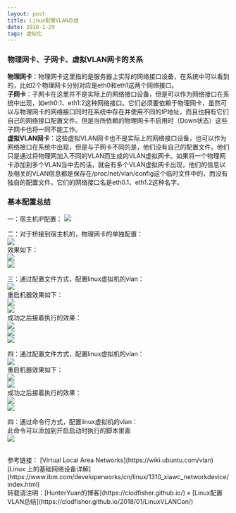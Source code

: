 ```yaml
---
layout: post
title: Linux配置VLAN总结
date: 2018-1-29 
tags: 虚拟化    
---
```


### 物理网卡、子网卡、虚拟VLAN网卡的关系    

  **物理网卡**：物理网卡这里指的是服务器上实际的网络接口设备，在系统中可以看到的，比如2个物理网卡分别对应是eth0和eth1这两个网络接口。    
  **子网卡**：子网卡在这里并不是实际上的网络接口设备，但是可以作为网络接口在系统中出现，如eth0:1、eth1:2这种网络接口。它们必须要依赖于物理网卡，虽然可以与物理网卡的网络接口同时在系统中存在并使用不同的IP地址，而且也拥有它们自己的网络接口配置文件。但是当所依赖的物理网卡不启用时（Down状态）这些子网卡也将一同不能工作。    
  **虚拟VLAN网卡**：这些虚拟VLAN网卡也不是实际上的网络接口设备，也可以作为网络接口在系统中出现，但是与子网卡不同的是，他们没有自己的配置文件。他们只是通过将物理网加入不同的VLAN而生成的VLAN虚拟网卡。如果将一个物理网卡添加到多个VLAN当中去的话，就会有多个VLAN虚拟网卡出现，他们的信息以及相关的VLAN信息都是保存在/proc/net/vlan/config这个临时文件中的，而没有独自的配置文件。它们的网络接口名是eth0.1、eth1.2这种名字。    

### 基本配置总结    

  一：宿主机IP配置：
  ![](/images/posts/2018-1-29-LinuxVlanConf/LinuxVlanConf0.jpg)  

  二：对于桥接到宿主机的，物理网卡的单独配置：    
  ![](/images/posts/2018-1-29-LinuxVlanConf/LinuxVlanConf1.jpg)  
  效果如下：    
  ![](/images/posts/2018-1-29-LinuxVlanConf/LinuxVlanConf2.jpg)  
  ![](/images/posts/2018-1-29-LinuxVlanConf/LinuxVlanConf3.jpg)  
  
  三：通过配置文件方式，配置linux虚拟机的vlan：    
  ![](/images/posts/2018-1-29-LinuxVlanConf/LinuxVlanConf4.jpg)  
  重启机器效果如下：    
  ![](/images/posts/2018-1-29-LinuxVlanConf/LinuxVlanConf5.jpg)  
  ![](/images/posts/2018-1-29-LinuxVlanConf/LinuxVlanConf6.jpg)  
  成功之后接着执行的效果：    
  ![](/images/posts/2018-1-29-LinuxVlanConf/LinuxVlanConf7.jpg)  
  ![](/images/posts/2018-1-29-LinuxVlanConf/LinuxVlanConf8.jpg)  
  ![](/images/posts/2018-1-29-LinuxVlanConf/LinuxVlanConf9.jpg)  

  四：通过配置文件方式，配置linux虚拟机的vlan：    
  ![](/images/posts/2018-1-29-LinuxVlanConf/LinuxVlanConf10.jpg)  
  重启机器效果如下：    
  ![](/images/posts/2018-1-29-LinuxVlanConf/LinuxVlanConf11.jpg)  
  ![](/images/posts/2018-1-29-LinuxVlanConf/LinuxVlanConf12.jpg)  
  成功之后接着执行的效果：    
  ![](/images/posts/2018-1-29-LinuxVlanConf/LinuxVlanConf13.jpg)  
  ![](/images/posts/2018-1-29-LinuxVlanConf/LinuxVlanConf14.jpg)  

  四：通过命令行方式，配置linux虚拟机的vlan：    
  此命令可以添加到开启启动时执行的脚本里面    
  ![](/images/posts/2018-1-29-LinuxVlanConf/LinuxVlanConf14.jpg)    

<br>
  参考链接：    
  [Virtual Local Area Networks](https://wiki.ubuntu.com/vlan)        
  [Linux 上的基础网络设备详解](https://www.ibm.com/developerworks/cn/linux/1310_xiawc_networkdevice/index.html)        

<br>  
  转载请注明：[HunterYuan的博客](https://clodfisher.github.io/) » [Linux配置VLAN总结](https://clodfisher.github.io/2018/01/LinuxVLANCon/)   
